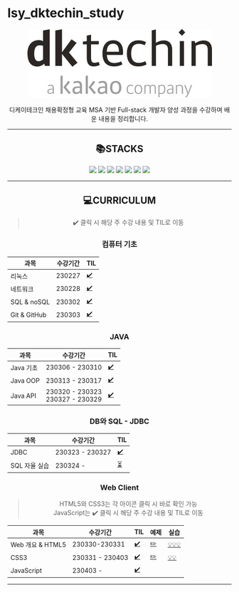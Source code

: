 # lsy_dktechin_study
<div align="center">

[![dk 로고](./TIL/image/2023-03-21-12-28-07.png)](https://dktechin.com/service/main/index)

디케이테크인 채용확정형 교육 MSA 기반 Full-stack 개발자 양성 과정을 수강하며 배운 내용을 정리합니다.


---

## :books:STACKS
<img src="https://img.shields.io/badge/java-007396?style=for-the-badge&logo=java&logoColor=white"> <img src="https://img.shields.io/badge/linux-FCC624?style=for-the-badge&logo=linux&logoColor=white"> <img src="https://img.shields.io/badge/github-181717?style=for-the-badge&logo=github&logoColor=white"> <img src="https://img.shields.io/badge/mysql-4479A1?style=for-the-badge&logo=mysql&logoColor=white"> <img src="https://img.shields.io/badge/html5-E34F26?style=for-the-badge&logo=html5&logoColor=white">
<img src="https://img.shields.io/badge/css-1572B6?style=for-the-badge&logo=css3&logoColor=white">
<img src="https://img.shields.io/badge/javascript-F7DF1E?style=for-the-badge&logo=javascript&logoColor=black">
<!--
<img src="https://img.shields.io/badge/spring-6DB33F?style=for-the-badge&logo=spring&logoColor=white">
<img src="https://img.shields.io/badge/springboot-6DB33F?style=for-the-badge&logo=springboot&logoColor=white">
<img src="https://img.shields.io/badge/vue.js-4FC08D?style=for-the-badge&logo=vue.js&logoColor=white">
<img src="https://img.shields.io/badge/node.js-339933?style=for-the-badge&logo=Node.js&logoColor=white">
<img src="https://img.shields.io/badge/Docker-2496ED?style=for-the-badge&logo=Docker&logoColor=white">
<img src="https://img.shields.io/badge/Kubernetes-326CE5?style=for-the-badge&logo=Kubernetes&logoColor=white"> -->

---

## :computer:CURRICULUM
> :heavy_check_mark: 클릭 시 해당 주 수강 내용 및 TIL로 이동 
  ### 컴퓨터 기초

| 과목           | 수강기간   | TIL |
| ------------ | ------ | --- |
| 리눅스          | 230227 | [:heavy_check_mark:](/TIL/01.%20컴퓨터%20기초/230227_Linux.md)     |
| 네트워크         | 230228 | [:heavy_check_mark:](/TIL/01.%20%EC%BB%B4%ED%93%A8%ED%84%B0%20%EA%B8%B0%EC%B4%88/230228_network_web.md)     |
| SQL & noSQL  | 230302 | [:heavy_check_mark:](/TIL/01.%20컴퓨터%20기초/230302_SQL&NoSQL.md)    |
| Git & GitHub | 230303 | [:heavy_check_mark:](/TIL/01.%20컴퓨터%20기초/230303_Git&GitHub.md)
### JAVA
| 과목       | 수강기간            | TIL | 
| -------- | --------------- | --- | 
| Java 기초  | 230306 - 230310 |  [:heavy_check_mark:](/TIL/02.%20Java%20%EA%B8%B0%EC%B4%88/)  |
| Java OOP | 230313 - 230317 | [:heavy_check_mark:](/TIL/03.%20Java%20OOP/)  |
| Java API | 230320 - 230323<br>230327 - 230329 | [:heavy_check_mark:](/TIL/04.%20Java%20API/) |



### DB와 SQL - **JDBC**
| 과목       | 수강기간      | TIL |
| -------- | --------------- | --- | 
| JDBC | 230323 - 230327 | [:heavy_check_mark:](/TIL/05.%20JDBC/)
| SQL 자율 실습 | 230324 -  | [:hourglass_flowing_sand:](/SQL%20exercise/SQL%20%EC%9E%90%EC%9C%A8%20%EC%8B%A4%EC%8A%B5.md)


### Web Client 
> HTML5와 CSS3는 각 아이콘 클릭 시 바로 확인 가능  
> JavaScript는 :heavy_check_mark: 클릭 시 해당 주 수강 내용 및 TIL로 이동 

| 과목       | 수강기간      | TIL | 예제 | 실습 |
| -------- | --------------- | --- | --- | --- |
| Web 개요 & HTML5 | 230330-230331 | [:heavy_check_mark:](/TIL/06.%20Web%20Client/230330_Web%20%EA%B0%9C%EC%9A%94%20%26%20HTML5.md) | [:pencil2:](/eclipse-workspace/edu/src/main/webapp/htmlexam/) | [:bulb:](/eclipse-workspace/edu/src/main/webapp/htmlexam/homework1.html)[:bulb:](/eclipse-workspace/edu/src/main/webapp/htmlexam/visitorForm.html)[:bulb:](/eclipse-workspace/edu/src/main/webapp/htmlexam/calcForm.html)
| CSS3 | 230331 - 230403 | [:heavy_check_mark:](/TIL/06.%20Web%20Client/230331_CSS.md) | [:pencil2:](/eclipse-workspace/edu/src/main/webapp/cssexam/)| [:bulb:](/eclipse-workspace/edu/src/main/webapp/cssexam/csslab1.html)[:bulb:](/eclipse-workspace/edu/src/main/webapp/cssexam/homework2.html)
| JavaScript | 230403 -  | [:heavy_check_mark:](/TIL/06.%20Web%20Client/) |

<!--
- MVC 기반의 Servlet&JSP
---------------- 게시판 구현 실습
- Spring FW(DI, MVC, Rest, JdbcTemplate)
------------------------------ 1차 미니 프로젝트
- JPA
- Spring Boot (AOP, Security, Data JPA)
- Vue.js & Node.js
------------------------------ 2차 미니 프로젝트
Docker 를 활용한 컨테이너 기반 웹 애플리케이션 구현(MSA)
클라우드 기반 운영 환경 - 쿠버네티스, CICD
------------------------------ 최종 프로젝트 -->

---
</div>
